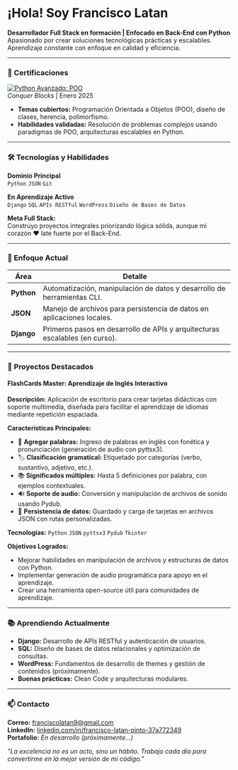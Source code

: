 # ¡Hola! Soy Francisco Latan  
**Desarrollador Full Stack en formación | Enfocado en Back-End con Python**  
Apasionado por crear soluciones tecnológicas prácticas y escalables. Aprendizaje constante con enfoque en calidad y eficiencia.  

---

### 📜 Certificaciones  
[![Python Avanzado: POO](https://img.shields.io/badge/Certificación-Python_Avanzado:POO-3670A0?style=flat)](https://example.com/enlace-al-certificado)  
*Conquer Blocks* | Enero 2025  

- **Temas cubiertos:** Programación Orientada a Objetos (POO), diseño de clases, herencia, polimorfismo.  
- **Habilidades validadas:** Resolución de problemas complejos usando paradigmas de POO, arquitecturas escalables en Python.  

---

### 🛠 Tecnologías y Habilidades  
**Dominio Principal**  
`Python` `JSON` `Git`  

**En Aprendizaje Activo**  
`Django` `SQL` `APIs RESTful` `WordPress` `Diseño de Bases de Datos`  

**Meta Full Stack:**  
Construyo proyectos integrales priorizando lógica sólida, aunque mi corazón ❤️ late fuerte por el Back-End.  

---

### 📌 Enfoque Actual  
| **Área**       | **Detalle**                                                                 |
|----------------|-----------------------------------------------------------------------------|
| **Python**     | Automatización, manipulación de datos y desarrollo de herramientas CLI.     |
| **JSON**       | Manejo de archivos para persistencia de datos en aplicaciones locales.      |
| **Django**     | Primeros pasos en desarrollo de APIs y arquitecturas escalables (en curso). |  

---

### 🚀 Proyectos Destacados  
#### **FlashCards Master: Aprendizaje de Inglés Interactivo**  
**Descripción:** Aplicación de escritorio para crear tarjetas didácticas con soporte multimedia, diseñada para facilitar el aprendizaje de idiomas mediante repetición espaciada.  

**Características Principales:**  
- 📝 **Agregar palabras:** Ingreso de palabras en inglés con fonética y pronunciación (generación de audio con pyttsx3).  
- 🏷️ **Clasificación gramatical:** Etiquetado por categorías (verbo, sustantivo, adjetivo, etc.).  
- 📚 **Significados múltiples:** Hasta 5 definiciones por palabra, con ejemplos contextuales.  
- 🔊 **Soporte de audio:** Conversión y manipulación de archivos de sonido usando Pydub.  
- 💾 **Persistencia de datos:** Guardado y carga de tarjetas en archivos JSON con rutas personalizadas.  

**Tecnologías:** `Python` `JSON` `pyttsx3` `Pydub` `Tkinter`  

**Objetivos Logrados:**  
- Mejorar habilidades en manipulación de archivos y estructuras de datos con Python.  
- Implementar generación de audio programática para apoyo en el aprendizaje.  
- Crear una herramienta open-source útil para comunidades de aprendizaje.  

---

### 📚 Aprendiendo Actualmente  
- **Django:** Desarrollo de APIs RESTful y autenticación de usuarios.  
- **SQL:** Diseño de bases de datos relacionales y optimización de consultas.  
- **WordPress:** Fundamentos de desarrollo de themes y gestión de contenidos (próximamente).  
- **Buenas prácticas:** Clean Code y arquitecturas modulares.  
---

### 📫 Contacto  
**Correo:** [franciscolatan9@gmail.com](mailto:franciscolatan9@gmail.com)  
**LinkedIn:** [linkedin.com/in/francisco-latan-pinto-37a772349](https://www.linkedin.com/in/francisco-latan-pinto-37a772349)  
**Portafolio:** *En desarrollo (próximamente...)*  

*"La excelencia no es un acto, sino un hábito. Trabajo cada día para convertirme en la mejor versión de mi código."*  
